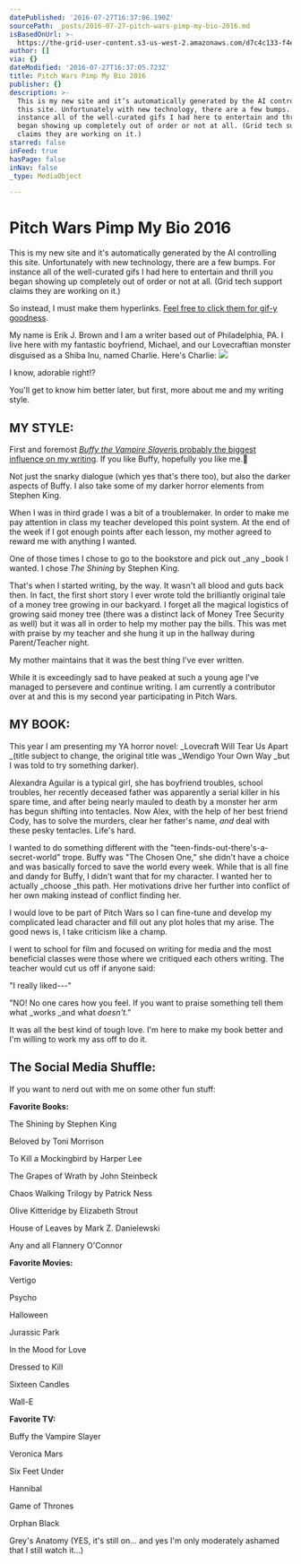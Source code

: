 ```yaml
---
datePublished: '2016-07-27T16:37:06.190Z'
sourcePath: _posts/2016-07-27-pitch-wars-pimp-my-bio-2016.md
isBasedOnUrl: >-
  https://the-grid-user-content.s3-us-west-2.amazonaws.com/d7c4c133-f4e1-41d9-967f-2e98aba0ead0.jpg
author: []
via: {}
dateModified: '2016-07-27T16:37:05.723Z'
title: Pitch Wars Pimp My Bio 2016
publisher: {}
description: >-
  This is my new site and it’s automatically generated by the AI controlling
  this site. Unfortunately with new technology, there are a few bumps. For
  instance all of the well-curated gifs I had here to entertain and thrill you
  began showing up completely out of order or not at all. (Grid tech support
  claims they are working on it.)
starred: false
inFeed: true
hasPage: false
inNav: false
_type: MediaObject

---
```

# Pitch Wars Pimp My Bio 2016

This is my new site and it's automatically generated by the AI controlling this site. Unfortunately with new technology, there are a few bumps. For instance all of the well-curated gifs I had here to entertain and thrill you began showing up completely out of order or not at all. (Grid tech support claims they are working on it.)

So instead, I must make them hyperlinks. [Feel free to click them for gif-y goodness][0].

My name is Erik J. Brown and I am a writer based out of Philadelphia, PA. I live here with my fantastic boyfriend, Michael, and our Lovecraftian monster disguised as a Shiba Inu, named Charlie. Here's Charlie:
![](https://the-grid-user-content.s3-us-west-2.amazonaws.com/d7c4c133-f4e1-41d9-967f-2e98aba0ead0.jpg)

I know, adorable right!?

You'll get to know him better later, but first, more about me and my writing style.

## MY STYLE:

First and foremost _[Buffy the Vampire Slayer][1]_[is probably the biggest influence on my writing][1]. If you like Buffy, hopefully you like me. 

Not just the snarky dialogue (which yes that's there too), but also the darker aspects of Buffy. I also take some of my darker horror elements from Stephen King.

When I was in third grade I was a bit of a troublemaker. In order to make me pay attention in class my teacher developed this point system. At the end of the week if I got enough points after each lesson, my mother agreed to reward me with anything I wanted.

One of those times I chose to go to the bookstore and pick out _any _book I wanted. I chose _The Shining_ by Stephen King.

That's when I started writing, by the way. It wasn't all blood and guts back then. In fact, the first short story I ever wrote told the brilliantly original tale of a money tree growing in our backyard. I forget all the magical logistics of growing said money tree (there was a distinct lack of Money Tree Security as well) but it was all in order to help my mother pay the bills. This was met with praise by my teacher and she hung it up in the hallway during Parent/Teacher night.

My mother maintains that it was the best thing I've ever written.

While it is exceedingly sad to have peaked at such a young age I've managed to persevere and continue writing. I am currently a contributor over at and this is my second year participating in Pitch Wars.

## MY BOOK:

This year I am presenting my YA horror novel: _Lovecraft Will Tear Us Apart _(title subject to change, the original title was _Wendigo Your Own Way _but I was told to try something darker).

Alexandra Aguilar is a typical girl, she has boyfriend troubles, school troubles, her recently deceased father was apparently a serial killer in his spare time, and after being nearly mauled to death by a monster her arm has begun shifting into tentacles. Now Alex, with the help of her best friend Cody, has to solve the murders, clear her father's name, _and_ deal with these pesky tentacles. Life's hard.

I wanted to do something different with the "teen-finds-out-there's-a-secret-world" trope. Buffy was "The Chosen One," she didn't have a choice and was basically forced to save the world every week. While that is all fine and dandy for Buffy, I didn't want that for my character. I wanted her to actually _choose _this path. Her motivations drive her further into conflict of her own making instead of conflict finding her.

I would love to be part of Pitch Wars so I can fine-tune and develop my complicated lead character and fill out any plot holes that my arise. The good news is, I take criticism like a champ.

I went to school for film and focused on writing for media and the most beneficial classes were those where we critiqued each others writing. The teacher would cut us off if anyone said:

"I really liked---"

"NO! No one cares how you feel. If you want to praise something tell them what _works _and what _doesn't."_

It was all the best kind of tough love. I'm here to make my book better and I'm willing to work my ass off to do it.

## **The Social Media Shuffle:**

If you want to nerd out with me on some other fun stuff:

**Favorite Books:**

The Shining by Stephen King

Beloved by Toni Morrison

To Kill a Mockingbird by Harper Lee

The Grapes of Wrath by John Steinbeck

Chaos Walking Trilogy by Patrick Ness

Olive Kitteridge by Elizabeth Strout

House of Leaves by Mark Z. Danielewski

Any and all Flannery O'Connor

**Favorite Movies:**

Vertigo

Psycho

Halloween

Jurassic Park

In the Mood for Love

Dressed to Kill

Sixteen Candles

Wall-E

**Favorite TV:**

Buffy the Vampire Slayer

Veronica Mars

Six Feet Under

Hannibal

Game of Thrones

Orphan Black

Grey's Anatomy (YES, it's still on... and yes I'm only moderately ashamed that I still watch it...)

[0]: https://img.buzzfeed.com/buzzfeed-static/static/2015-05/21/23/enhanced/webdr02/anigif_original-grid-image-8856-1432264912-6.gif
[1]: https://abigeyedfish.files.wordpress.com/2015/01/buffy-eyebrow-raise.gif?w=250